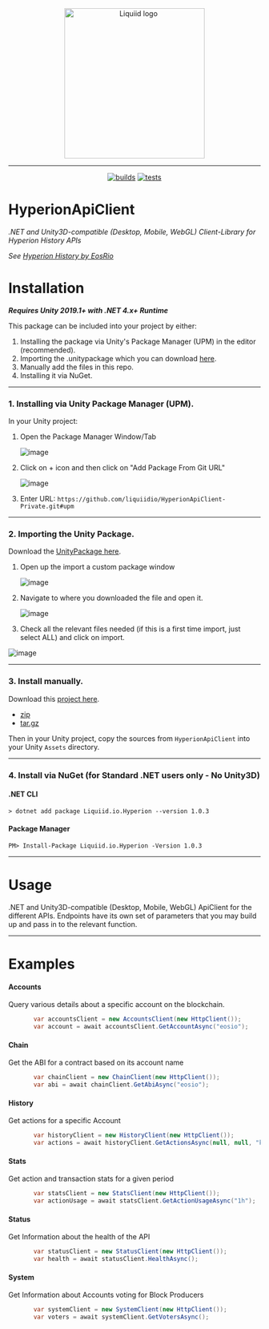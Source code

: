 <div align="center">
 <img src="https://avatars.githubusercontent.com/u/82725791?s=200&v=4" align="center"
     alt="Liquiid logo" width="280" height="300">
</div>

---

<div align="center">

[![builds](https://github.com/liquiidio/AtomicAssetsApiClient-Private/actions/workflows/dotnet-build.yml/badge.svg)](https://github.com/liquiidio/AtomicAssetsApiClient-Private/actions/workflows/dotnet-build.yml)
[![tests](https://github.com/liquiidio/AtomicAssetsApiClient-Private/actions/workflows/dotnet-test.yml/badge.svg)](https://github.com/liquiidio/AtomicAssetsApiClient-Private/actions/workflows/dotnet-test.yml)
 
</div>

# HyperionApiClient 

*.NET and Unity3D-compatible (Desktop, Mobile, WebGL) Client-Library for Hyperion History APIs*

*See [Hyperion History by EosRio](https://eosrio.io/hyperion/)*

# Installation

**_Requires Unity 2019.1+ with .NET 4.x+ Runtime_**

This package can be included into your project by either:

 1. Installing the package via Unity's Package Manager (UPM) in the editor (recommended).
 2. Importing the .unitypackage which you can download [here](https://github.com/liquiidio/HyperionApiClient-Private/releases/latest/download/hyperion.unitypackage). 
 3. Manually add the files in this repo.
 4. Installing it via NuGet.
---

### 1. Installing via Unity Package Manager (UPM).
In your Unity project:
 1. Open the Package Manager Window/Tab

    ![image](https://user-images.githubusercontent.com/74650011/208429048-37e2277c-3e10-4794-97e7-3ec87f55f8c9.png)

 2. Click on + icon and then click on "Add Package From Git URL"

    ![image](https://user-images.githubusercontent.com/74650011/208429298-76fe1101-95f3-4ab0-bbd5-f0a32a1cc652.png)

 3. Enter URL:  `https://github.com/liquiidio/HyperionApiClient-Private.git#upm`
   
---
### 2. Importing the Unity Package.

Download the [UnityPackage here](https://github.com/liquiidio/HyperionApiClient-Private/releases/latest/download/hyperion.unitypackage). 


 1. Open up the import a custom package window
    
    ![image](https://user-images.githubusercontent.com/74650011/208430044-caf91dd9-111e-4224-8441-95d116dbec3b.png)

 2. Navigate to where you downloaded the file and open it.
    
    ![image](https://user-images.githubusercontent.com/86061433/217001295-236e041b-97e3-4bd2-a6da-b0966bf98ead.jpg)
    
 3. Check all the relevant files needed (if this is a first time import, just select ALL) and click on import.
   
   ![image](https://user-images.githubusercontent.com/86061433/217002303-a067c293-19ee-4747-b042-e08f3b49565f.jpg)


---
### 3. Install manually.
Download this [project here](https://github.com/liquiidio/HyperionApiClient-Private/releases/latest).

  * [zip](https://github.com/liquiidio/HyperionApiClient-Private/archive/refs/tags/1.0.10.zip) 
  * [tar.gz](https://github.com/liquiidio/HyperionApiClient-Private/archive/refs/tags/1.0.10.tar.gz) 

Then in your Unity project, copy the sources from `HyperionApiClient` into your Unity `Assets` directory.

---
### 4. Install via NuGet (for Standard .NET users only - No Unity3D)

#### .NET CLI

`> dotnet add package Liquiid.io.Hyperion --version 1.0.3`

#### Package Manager

`PM> Install-Package Liquiid.io.Hyperion -Version 1.0.3`

---
# Usage 
.NET and Unity3D-compatible (Desktop, Mobile, WebGL) ApiClient for the different  APIs. 
Endpoints have its own set of parameters that you may build up and pass in to the relevant function.

---
# Examples

#### Accounts
Query various details about a specific account on the blockchain.
```csharp
       var accountsClient = new AccountsClient(new HttpClient());
       var account = await accountsClient.GetAccountAsync("eosio");
```

#### Chain
Get the ABI for a contract based on its account name
```csharp
       var chainClient = new ChainClient(new HttpClient());
       var abi = await chainClient.GetAbiAsync("eosio");
```

#### History
Get actions for a specific Account
```csharp
       var historyClient = new HistoryClient(new HttpClient());
       var actions = await historyClient.GetActionsAsync(null, null, "kingcoolcorv");
```

#### Stats
Get action and transaction stats for a given period
```csharp
       var statsClient = new StatsClient(new HttpClient());
       var actionUsage = await statsClient.GetActionUsageAsync("1h");
```

#### Status
Get Information about the health of the API
```csharp
       var statusClient = new StatusClient(new HttpClient());
       var health = await statusClient.HealthAsync();
```

#### System
Get Information about Accounts voting for Block Producers
```csharp
       var systemClient = new SystemClient(new HttpClient());
       var voters = await systemClient.GetVotersAsync();
```
